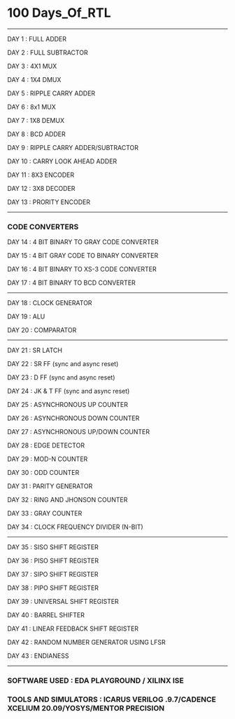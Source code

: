 # 100 Days_Of_RTL
_______________________________________________________

DAY 1 : FULL ADDER

DAY 2 : FULL SUBTRACTOR

DAY 3 : 4X1 MUX

DAY 4 : 1X4 DMUX 

DAY 5 : RIPPLE CARRY ADDER

DAY 6 : 8x1 MUX

DAY 7 : 1X8 DEMUX

DAY 8 : BCD ADDER

DAY 9 : RIPPLE CARRY ADDER/SUBTRACTOR

DAY 10 : CARRY LOOK AHEAD ADDER

DAY 11 : 8X3 ENCODER

DAY 12 : 3X8 DECODER

DAY 13 : PRORITY ENCODER

____________________________________________________________

### CODE CONVERTERS

DAY 14 : 4 BIT BINARY TO GRAY CODE CONVERTER

DAY 15 : 4 BIT GRAY CODE TO BINARY CONVERTER 

DAY 16 : 4 BIT BINARY TO XS-3 CODE CONVERTER

DAY 17 : 4 BIT BINARY TO BCD CONVERTER

____________________________________________________________

DAY 18 : CLOCK GENERATOR

DAY 19 : ALU

DAY 20 : COMPARATOR

____________________________________________________________

DAY 21 : SR LATCH

DAY 22 : SR FF (sync and async reset)

DAY 23 : D FF  (sync and async reset)

DAY 24 : JK & T FF (sync and async reset)

DAY 25 : ASYNCHRONOUS UP COUNTER

DAY 26 : ASYNCHRONOUS DOWN COUNTER

DAY 27 : ASYNCHRONOUS UP/DOWN COUNTER

DAY 28 : EDGE DETECTOR

DAY 29 : MOD-N COUNTER

DAY 30 : ODD COUNTER 

DAY 31 : PARITY GENERATOR

DAY 32 : RING AND JHONSON COUNTER

DAY 33 : GRAY COUNTER 

DAY 34 : CLOCK FREQUENCY DIVIDER (N-BIT)

_____________________________________________________

DAY 35 : SISO SHIFT REGISTER

DAY 36 : PISO SHIFT REGISTER

DAY 37 : SIPO SHIFT REGISTER

DAY 38 : PIPO SHIFT REGISTER

DAY 39 : UNIVERSAL SHIFT REGISTER

DAY 40 : BARREL SHIFTER

DAY 41 : LINEAR FEEDBACK SHIFT REGISTER

DAY 42 : RANDOM NUMBER GENERATOR USING LFSR 

DAY 43 : ENDIANESS
_____________________________________________________


### SOFTWARE USED : EDA PLAYGROUND / XILINX ISE
### TOOLS AND SIMULATORS : ICARUS VERILOG .9.7/CADENCE XCELIUM 20.09/YOSYS/MENTOR PRECISION


